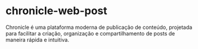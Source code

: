 # chronicle-web-post
Chronicle é uma plataforma moderna de publicação de conteúdo, projetada para facilitar a criação, organização e compartilhamento de posts de maneira rápida e intuitiva.
